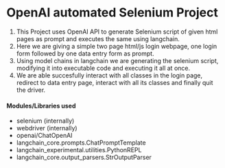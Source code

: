 # OpenAI automated Selenium Project

1. This Project uses OpenAI API to generate Selenium script of given html pages as prompt and executes the same using langchain.
2. Here we are giving a simple two page html/js login webpage, one login form followed by one data entry form as prompt.
3. Using model chains in langchain we are generating the selenium script, modifying it into executable code and executing it all at once.
4. We are able succesfully interact with all classes in the login page, redirect to data entry page, interact with all its classes and finally quit the driver.


#### Modules/Libraries used
- selenium (internally)
- webdriver (internally)
- openai/ChatOpenAI
- langchain_core.prompts.ChatPromptTemplate
- langchain_experimental.utilities.PythonREPL
- langchain_core.output_parsers.StrOutputParser

